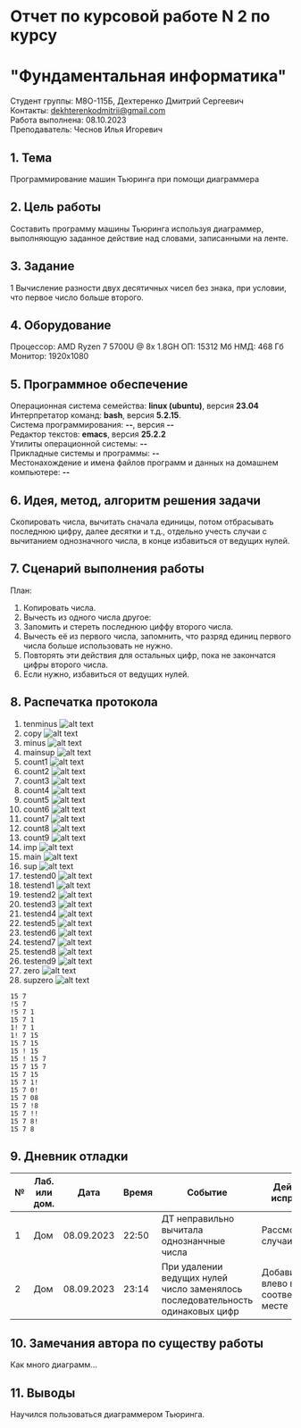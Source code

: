 # Отчет по курсовой работе N 2 по курсу
# "Фундаментальная информатика"

Студент группы: M8О-115Б, Дехтеренко Дмитрий Сергеевич\
Контакты: dekhterenkodmitrii@gmail.com \
Работа выполнена: 08.10.2023\
Преподаватель: Чеснов Илья Игоревич

## 1. Тема

Программирование машин Тьюринга при помощи диаграммера

## 2. Цель работы

Составить программу машины Тьюринга используя диаграммер, выполняющую заданное действие над словами, записанными на ленте.

## 3. Задание

1 Вычисление разности двух десятичных чисел без знака, при условии, что первое число больше второго.

## 4. Оборудование

Процессор: AMD Ryzen 7 5700U @ 8x 1.8GH
ОП: 15312 Мб
НМД: 468 Гб
Монитор: 1920x1080

## 5. Программное обеспечение

Операционная система семейства: **linux (ubuntu)**, версия **23.04**\
Интерпретатор команд: **bash**, версия **5.2.15**.\
Система программирования: **--**, версия **--**\
Редактор текстов: **emacs**, версия **25.2.2**\
Утилиты операционной системы: **--**\
Прикладные системы и программы: **--**\
Местонахождение и имена файлов программ и данных на домашнем компьютере: **--**

## 6. Идея, метод, алгоритм решения задачи

Скопировать числа, вычитать сначала единицы, потом отбрасывать последнюю цифру, далее десятки и т.д., отдельно учесть случаи с вычитанием однозначного числа, в конце избавиться от ведущих нулей.

## 7. Сценарий выполнения работы

План:
1. Копировать числа.
2. Вычесть из одного числа другое:
3. Запомить и стереть последнюю циффу второго числа.
4. Вычесть её из первого числа, запомнить, что разряд единиц первого числа больше использовать не нужно.
5. Повторять эти действия для остальных цифр, пока не закончатся цифры второго числа.
6. Если нужно, избавиться от ведущих нулей.

## 8. Распечатка протокола
1. tenminus
![alt text](https://github.com/luckyabatur/labs/blob/main/tenminus.png?raw=true)
2. copy
![alt text](https://github.com/luckyabatur/labs/blob/main/copy.png?raw=true)
3. minus
![alt text](https://github.com/luckyabatur/labs/blob/main/minus.png?raw=true)
4. mainsup
![alt text](https://github.com/luckyabatur/labs/blob/main/mainsup.png?raw=true)
5. count1
![alt text](https://github.com/luckyabatur/labs/blob/main/count1.png?raw=true)
6. count2
![alt text](https://github.com/luckyabatur/labs/blob/main/count2.png?raw=true)
7. count3
![alt text](https://github.com/luckyabatur/labs/blob/main/count3.png?raw=true)
8. count4
![alt text](https://github.com/luckyabatur/labs/blob/main/count4.png?raw=true)
9. count5
![alt text](https://github.com/luckyabatur/labs/blob/main/count5.png?raw=true)
10. count6
![alt text](https://github.com/luckyabatur/labs/blob/main/count6.png?raw=true)
11. count7
![alt text](https://github.com/luckyabatur/labs/blob/main/count7.png?raw=true)
12. count8
![alt text](https://github.com/luckyabatur/labs/blob/main/count8.png?raw=true)
13. count9
![alt text](https://github.com/luckyabatur/labs/blob/main/count9.png?raw=true)
14. imp
![alt text](https://github.com/luckyabatur/labs/blob/main/imp.png?raw=true)
15. main
![alt text](https://github.com/luckyabatur/labs/blob/main/main.png?raw=true)
16. sup
![alt text](https://github.com/luckyabatur/labs/blob/main/sup.png?raw=true)
17. testend0
![alt text](https://github.com/luckyabatur/labs/blob/main/testend0.png?raw=true)
18. testend1
![alt text](https://github.com/luckyabatur/labs/blob/main/testend1.png?raw=true)
19. testend2
![alt text](https://github.com/luckyabatur/labs/blob/main/testend2.png?raw=true)
20. testend3
![alt text](https://github.com/luckyabatur/labs/blob/main/testend3.png?raw=true)
21. testend4
 ![alt text](https://github.com/luckyabatur/labs/blob/main/testend4.png?raw=true)  
22. testend5
![alt text](https://github.com/luckyabatur/labs/blob/main/testend5.png?raw=true)
23. testend6
![alt text](https://github.com/luckyabatur/labs/blob/main/testend6.png?raw=true)
24. testend7
![alt text](https://github.com/luckyabatur/labs/blob/main/testend7.png?raw=true)
25. testend8
![alt text](https://github.com/luckyabatur/labs/blob/main/testend8.png?raw=true)
26. testend9
![alt text](https://github.com/luckyabatur/labs/blob/main/testend9.png?raw=true)
27. zero
![alt text](https://github.com/luckyabatur/labs/blob/main/zero.png?raw=true)
28. supzero
![alt text](https://github.com/luckyabatur/labs/blob/main/supzero.png?raw=true)
```
15 7
!5 7
!5 7 1
15 7 1
1! 7 1
1! 7 15
15 7 15
15 ! 15
15 ! 15 7
15 7 15 7
15 7 15
15 7 1! 
15 7 0!
15 7 08
15 7 !8
15 7 !!
15 7 8!
15 7 8

```

## 9. Дневник отладки

| № | Лаб. или дом. | Дата       | Время     | Событие                                                | Действие по исправлению   | Примечание     |
|---|---------------|------------|-----------|--------------------------------------------------------|---------------------------|----------------|
|1  | Дом           | 08.09.2023 | 22:50     | ДТ неправильно вычитала однознанчные числа | Рассмотрел эти случаи отдельно  |   |
|2  | Дом           | 08.09.2023 | 23:14     | При удалении ведущих нулей число заменялось последовательность одинаковых цифр  | Добавил сдвиг влево в соответствующем месте |  Провёл ещё тесты            |

## 10. Замечания автора по существу работы

Как много диаграмм...

## 11. Выводы

Научился пользоваться диаграммером Тьюринга.

